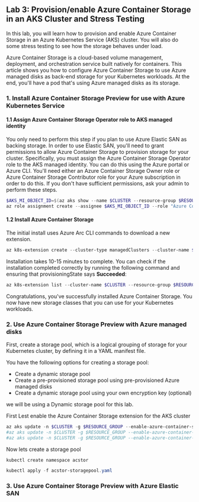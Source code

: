 ## Lab 3: Provision/enable Azure Container Storage in an AKS Cluster and Stress Testing

In this lab, you will learn how to provision and enable Azure Container Storage in an Azure Kubernetes Service (AKS) cluster. You will also do some stress testing to see how the storage behaves under load.

Azure Container Storage is a cloud-based volume management, deployment, and orchestration service built natively for containers. This article shows you how to configure Azure Container Storage to use Azure managed disks as back-end storage for your Kubernetes workloads. At the end, you'll have a pod that's using Azure managed disks as its storage.

### 1. Install Azure Container Storage Preview for use with Azure Kubernetes Service

#### 1.1 Assign Azure Container Storage Operator role to AKS managed identity
You only need to perform this step if you plan to use Azure Elastic SAN as backing storage. In order to use Elastic SAN, you'll need to grant permissions to allow Azure Container Storage to provision storage for your cluster. Specifically, you must assign the Azure Container Storage Operator role to the AKS managed identity. You can do this using the Azure portal or Azure CLI. You'll need either an Azure Container Storage Owner role or Azure Container Storage Contributor role for your Azure subscription in order to do this. If you don't have sufficient permissions, ask your admin to perform these steps.

```powershell
$AKS_MI_OBJECT_ID=$(az aks show --name $CLUSTER --resource-group $RESOURCE_GROUP --query "identityProfile.kubeletidentity.objectId" -o tsv)
az role assignment create --assignee $AKS_MI_OBJECT_ID --role "Azure Container Storage Operator" --scope "/subscriptions/$SUBSCRIPTION_ID"
```

#### 1.2 Install Azure Container Storage

The initial install uses Azure Arc CLI commands to download a new extension.

```powershell
az k8s-extension create --cluster-type managedClusters --cluster-name $CLUSTER --resource-group $RESOURCE_GROUP --name "aksstoragelab" --extension-type microsoft.azurecontainerstorage --scope cluster --release-train stable --release-namespace acstor
```

Installation takes 10-15 minutes to complete. You can check if the installation completed correctly by running the following command and ensuring that provisioningState says **Succeeded**:

```powershell
az k8s-extension list --cluster-name $CLUSTER --resource-group $RESOURCE_GROUP --cluster-type managedClusters
```

Congratulations, you've successfully installed Azure Container Storage. You now have new storage classes that you can use for your Kubernetes workloads.

### 2. Use Azure Container Storage Preview with Azure managed disks

First, create a storage pool, which is a logical grouping of storage for your Kubernetes cluster, by defining it in a YAML manifest file.

You have the following options for creating a storage pool:

- Create a dynamic storage pool
- Create a pre-provisioned storage pool using pre-provisioned Azure managed disks
- Create a dynamic storage pool using your own encryption key (optional)

we will be using a Dynamic storage pool for this lab.

First Lest enable the Azure Container Storage extension for the AKS cluster

```powershell
az aks update -n $CLUSTER -g $RESOURCE_GROUP --enable-azure-container-storage "azureDisk"
#az aks update -n $CLUSTER -g $RESOURCE_GROUP --enable-azure-container-storage "elasticSan"
#az aks update -n $CLUSTER -g $RESOURCE_GROUP --enable-azure-container-storage "ephemeralDisk"
```

Now lets create a storage pool

```powershell
kubectl create namespace acstor

kubectl apply -f acstor-storagepool.yaml
```




### 3. Use Azure Container Storage Preview with Azure Elastic SAN
